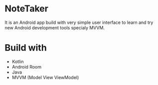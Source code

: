 # NoteTaker

It is an Android app build with very simple user interface to learn and try new Android development tools specialy MVVM.

# Build with
- Kotlin
- Android Room
- Java
- MVVM (Model View ViewModel)
